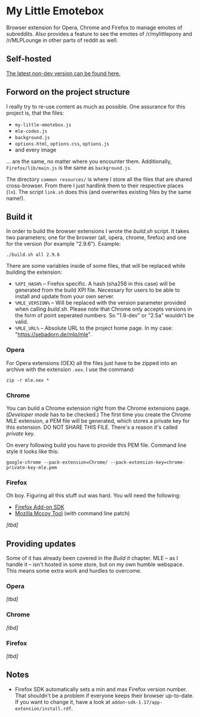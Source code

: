# My Little Emotebox

Browser extension for Opera, Chrome and Firefox to manage emotes of subreddits. Also provides a feature to see the emotes of /r/mylittlepony and /r/MLPLounge in other parts of reddit as well.


## Self-hosted

[The latest non-dev version can be found here.](https://sebadorn.de/mlp/mle/)


## Forword on the project structure

I really try to re-use content as much as possible. One assurance for this project is, that the files:

* `my-little-emotebox.js`
* `mle-codes.js`
* `background.js`
* `options.html`, `options.css`, `options.js`
* and every image

… are the same, no matter where you encounter them. Additionally, `Firefox/lib/main.js` is the same as `background.js`.

The directory `common resources/` is where I store all the files that are shared cross-browser. From there I just hardlink them to their respective places (`ln`). The script `link.sh` does this (and overwrites existing files by the same name!).


## Build it

In order to build the browser extensions I wrote the *build.sh* script. It takes two parameters; one for the browser (all, opera, chrome, firefox) and one for the version (for example "2.9.6"). Example:

    ./build.sh all 2.9.6

There are some variables inside of some files, that will be replaced while building the extension:

* `%XPI_HASH%` – Firefox specific. A hash (sha256 in this case) will be generated from the build XPI file. Necessary for users to be able to install and update from your own server.
* `%MLE_VERSION%` – Will be replaced with the version parameter provided when calling *build.sh*. Please note that Chrome only accepts versions in the form of point seperated numbers. So "1.9-dev" or "2.5a" wouldn't be valid.
* `%MLE_URL%` – Absolute URL to the project home page. In my case: "https://sebadorn.de/mlp/mle".


### Opera

For Opera extensions (OEX) all the files just have to be zipped into an archive with the extension `.oex`. I use the command:

    zip -r mle.oex *


### Chrome

You can build a Chrome extension right from the Chrome extensions page. (*Developer mode* has to be checked.) The first time you create the Chrome MLE extension, a PEM file will be generated, which stores a private key for this extension. DO NOT SHARE THIS FILE. There's a reason it's called *private* key.

On every following build you have to provide this PEM file. Command line style it looks like this:

    google-chrome --pack-extension=Chrome/ --pack-extension-key=chrome-private-key-mle.pem


### Firefox

Oh boy. Figuring all this stuff out was hard. You will need the following:

* [Firefox Add-on SDK](https://addons.mozilla.org/en-US/developers/builder)
* [Mozilla Mccoy Tool](http://blog.techno-barje.fr/post/2009/10/05/Mozilla-Mccoy-tool-from-the-command-line/) (with command line patch)

*[tbd]*


## Providing updates

Some of it has already been covered in the *Build it* chapter. MLE – as I handle it – isn't hosted in some store, but on my own humble webspace. This means some extra work and hurdles to overcome.


### Opera

*[tbd]*


### Chrome

*[tbd]*


### Firefox

*[tbd]*


## Notes

* Firefox SDK automatically sets a min and max Firefox version number. That shouldn't be a problem if everyone keeps their browser up-to-date. If you want to change it, have a look at `addon-sdk-1.17/app-extension/install.rdf`.
